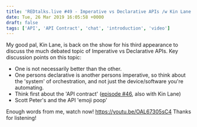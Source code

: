 ```yaml
---
title: 'REDtalks.live #49 - Imperative vs Declarative APIs /w Kin Lane'
date: Tue, 26 Mar 2019 16:05:58 +0000
draft: false
tags: ['API', 'API Contract', 'chat', 'introduction', 'video']
---
```


My good pal, Kin Lane, is back on the show for his third appearance to discuss the much debated topic of Imperative vs Declarative APIs. Key discussion points on this topic:

*   One is not necessarily better than the other.
*   One persons declarative is another persons imperative, so think about the 'system' of orchestration, and not just the device/software you're automating.
*   Think first about the 'API contract' ([episode #46](http://redtalks.live/2019/02/19/redtalks-live-46-api-contracts-w-kin-lane/), also with Kin Lane)
*   Scott Peter's and the API 'emoji poop'

Enough words from me, watch now! https://youtu.be/OAL67305sC4 Thanks for listening!